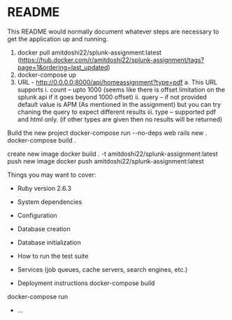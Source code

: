 # README

This README would normally document whatever steps are necessary to get the
application up and running.
1.	docker pull amitdoshi22/splunk-assignment:latest  (https://hub.docker.com/r/amitdoshi22/splunk-assignment/tags?page=1&ordering=last_updated)
2.	docker-compose up
3.	URL - http://0.0.0.0:8000/api/homeassignment?type=pdf
      a.	This URL supports
      i.	count – upto 1000 (seems like there is offset limitation on the splunk api if it goes beyond 1000 offset)
      ii.	query – if not provided default value is APM (As mentioned in the assignment) but you can try chaning the query to expect different results
      iii.	type – supported pdf and html only. (if other types are given then no results will be returned)

Build the new project
docker-compose run --no-deps web rails new .
docker-compose build .

create new image
docker build . -t amitdoshi22/splunk-assignment:latest
push new image
docker push amitdoshi22/splunk-assignment:latest


Things you may want to cover:

* Ruby version
2.6.3

* System dependencies

* Configuration

* Database creation

* Database initialization

* How to run the test suite

* Services (job queues, cache servers, search engines, etc.)

* Deployment instructions
docker-compose build
  
docker-compose run

* ...
